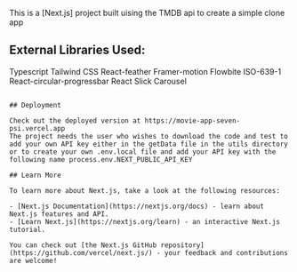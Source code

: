 
This is a [Next.js] project built uising the TMDB api to create a simple clone app

## External Libraries Used:

Typescript
Tailwind CSS
React-feather
Framer-motion
Flowbite
ISO-639-1
React-circular-progressbar
React Slick Carousel

```

## Deployment

Check out the deployed version at https://movie-app-seven-psi.vercel.app
The project needs the user who wishes to download the code and test to add your own API key either in the getData file in the utils directory or to create your own .env.local file and add your API key with the following name process.env.NEXT_PUBLIC_API_KEY 

## Learn More

To learn more about Next.js, take a look at the following resources:

- [Next.js Documentation](https://nextjs.org/docs) - learn about Next.js features and API.
- [Learn Next.js](https://nextjs.org/learn) - an interactive Next.js tutorial.

You can check out [the Next.js GitHub repository](https://github.com/vercel/next.js/) - your feedback and contributions are welcome!




